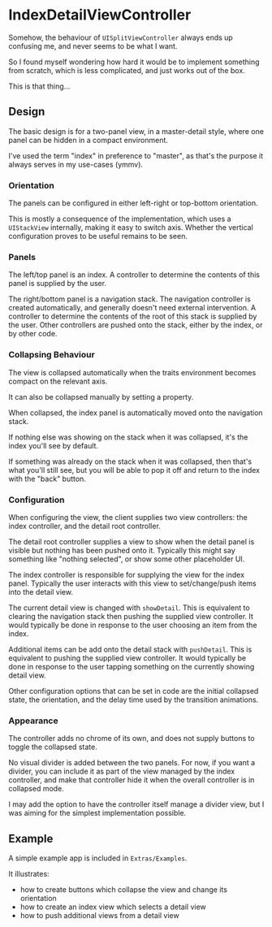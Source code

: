 # IndexDetailViewController

Somehow, the behaviour of `UISplitViewController` always ends up confusing me, and never seems to be what I want.

So I found myself wondering how hard it would be to implement something from scratch, which is less complicated, and just works out of the box.

This is that thing...

## Design

The basic design is for a two-panel view, in a master-detail style, where one panel can be hidden in a compact environment. 

I've used the term "index" in preference to "master", as that's the purpose it always serves in my use-cases (ymmv).

### Orientation

The panels can be configured in either left-right or top-bottom orientation. 

This is mostly a consequence of the implementation, which uses a `UIStackView` internally, making it easy to switch axis. Whether the vertical configuration proves to be useful remains to be seen.

### Panels

The left/top panel is an index. A controller to determine the contents of this panel is supplied by the user. 

The right/bottom panel is a navigation stack. The navigation controller is created automatically, and generally doesn't need external intervention. A controller to determine the contents of the root of this stack is supplied by the user. Other controllers are pushed onto the stack, either by the index, or by other code.


### Collapsing Behaviour

The view is collapsed automatically when the traits environment becomes compact on the relevant axis.

It can also be collapsed manually by setting a property.

When collapsed, the index panel is automatically moved onto the navigation stack. 

If nothing else was showing on the stack when it was collapsed, it's the index you'll see by default.

If something was already on the stack when it was collapsed, then that's what you'll still see, but you will be able to pop it off and return to the index with the "back" button.

### Configuration

When configuring the view, the client supplies two view controllers: the index controller, and the detail root controller.

The detail root controller supplies a view to show when the detail panel is visible but nothing has been pushed onto it. Typically this might say something like "nothing selected", or show some other placeholder UI.

The index controller is responsible for supplying the view for the index panel. Typically the user interacts with this view to set/change/push items into the detail view. 

The current detail view is changed with `showDetail`. This is equivalent to clearing the navigation stack then pushing the supplied view controller. It would typically be done in response to the user choosing an item from the index.

Additional items can be add onto the detail stack with `pushDetail`. This is equivalent to pushing the supplied view controller. It would typically be done in response to the user tapping something on the currently showing detail view.   

Other configuration options that can be set in code are the initial collapsed state, the orientation, and the delay time used by the transition animations.

### Appearance

The controller adds no chrome of its own, and does not supply buttons to toggle the collapsed state.

No visual divider is added between the two panels. For now, if you want a divider, you can include it as part of the view managed by the index controller, and make that controller hide it when the overall controller is in collapsed mode.

I may add the option to have the controller itself manage a divider view, but I was aiming for the simplest implementation possible.

## Example

A simple example app is included in `Extras/Examples`. 

It illustrates:
- how to create buttons which collapse the view and change its orientation
- how to create an index view which selects a detail view
- how to push additional views from a detail view

